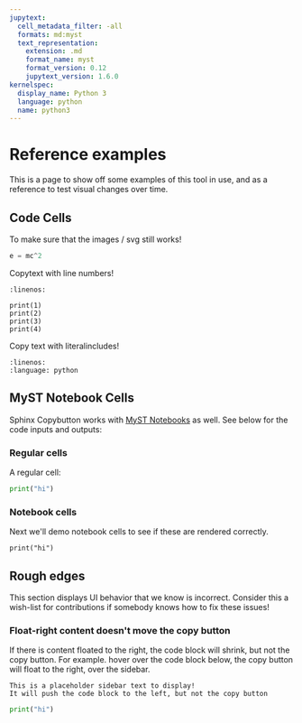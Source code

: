 ```yaml
---
jupytext:
  cell_metadata_filter: -all
  formats: md:myst
  text_representation:
    extension: .md
    format_name: myst
    format_version: 0.12
    jupytext_version: 1.6.0
kernelspec:
  display_name: Python 3
  language: python
  name: python3
---
```


# Reference examples

This is a page to show off some examples of this tool in use, and as a reference to test visual changes over time.

## Code Cells



To make sure that the images / svg still works!

```python
e = mc^2
```

Copytext with line numbers!

```{code-cell} python
:linenos:

print(1)
print(2)
print(3)
print(4)
```

Copy text with literalincludes!

```{literalinclude} literal.py
:linenos:
:language: python
```

## MyST Notebook Cells

Sphinx Copybutton works with [MyST Notebooks](https://myst-nb.readthedocs.io) as well. See below for the code inputs and outputs:

### Regular cells

A regular cell:

```python
print("hi")
```

### Notebook cells

Next we'll demo notebook cells to see if these are rendered correctly.

```{code-cell}
print("hi")
```

## Rough edges

This section displays UI behavior that we know is incorrect.
Consider this a wish-list for contributions if somebody knows how to fix these issues!

### Float-right content doesn't move the copy button

If there is content floated to the right, the code block will shrink, but not the copy button.
For example. hover over the code block below, the copy button will float to the right, over the sidebar.

```{sidebar} Placeholder sidebar
This is a placeholder sidebar text to display!
It will push the code block to the left, but not the copy button
```

```python
print("hi")
```

